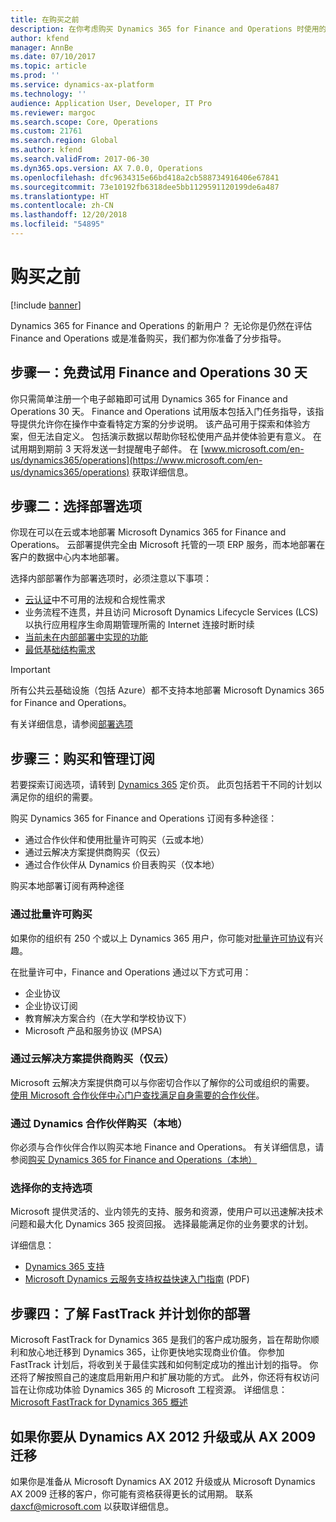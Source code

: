 ```yaml
---
title: 在购买之前
description: 在你考虑购买 Dynamics 365 for Finance and Operations 时使用的分步指导。
author: kfend
manager: AnnBe
ms.date: 07/10/2017
ms.topic: article
ms.prod: ''
ms.service: dynamics-ax-platform
ms.technology: ''
audience: Application User, Developer, IT Pro
ms.reviewer: margoc
ms.search.scope: Core, Operations
ms.custom: 21761
ms.search.region: Global
ms.author: kfend
ms.search.validFrom: 2017-06-30
ms.dyn365.ops.version: AX 7.0.0, Operations
ms.openlocfilehash: dfc9634315e66bd418a2cb588734916406e67841
ms.sourcegitcommit: 73e10192fb6318dee5bb1129591120199de6a487
ms.translationtype: HT
ms.contentlocale: zh-CN
ms.lasthandoff: 12/20/2018
ms.locfileid: "54895"
---
```

# <a name="before-you-buy"></a>购买之前 

[!include [banner](../includes/banner.md)]

Dynamics 365 for Finance and Operations 的新用户？ 无论你是仍然在评估 Finance and Operations 或是准备购买，我们都为你准备了分步指导。

## <a name="step-one--try-out-finance-and-operations-free-for-30-days"></a>步骤一：免费试用 Finance and Operations 30 天
你只需简单注册一个电子邮箱即可试用 Dynamics 365 for Finance and Operations 30 天。 Finance and Operations 试用版本包括入门任务指导，该指导提供允许你在操作中查看特定方案的分步说明。 该产品可用于探索和体验方案，但无法自定义。 包括演示数据以帮助你轻松使用产品并使体验更有意义。 在试用期到期前 3 天将发送一封提醒电子邮件。 在 [www.microsoft.com/en-us/dynamics365/operations](https://www.microsoft.com/en-us/dynamics365/operations) 获取详细信息。

## <a name="step-two-choose-a-deployment-option"></a>步骤二：选择部署选项
你现在可以在云或本地部署 Microsoft Dynamics 365 for Finance and Operations。 云部署提供完全由 Microsoft 托管的一项 ERP 服务，而本地部署在客户的数据中心内本地部署。

选择内部部署作为部署选项时，必须注意以下事项：
- [云认证](https://explore.dynamics.com/operations/microsoft-dynamics-365-for-operations-certification-priorities)中不可用的法规和合规性需求
- 业务流程不连贯，并且访问 Microsoft Dynamics Lifecycle Services (LCS) 以执行应用程序生命周期管理所需的 Internet 连接时断时续
- [当前未在内部部署中实现的功能](features-not-implemented-on-prem.md)
- [最低基础结构需求](system-requirements-on-prem.md#minimum-infrastructure-requirements)

> [!IMPORTANT]
> 所有公共云基础设施（包括 Azure）都不支持本地部署 Microsoft Dynamics 365 for Finance and Operations。 

有关详细信息，请参阅[部署选项](../../dev-itpro/deployment/choose-deployment-type.md)

## <a name="step-three-buy-and-manage-a-subscription"></a>步骤三：购买和管理订阅
若要探索订阅选项，请转到 [Dynamics 365](https://www.microsoft.com/en-us/dynamics365/pricing) 定价页。 此页包括若干不同的计划以满足你的组织的需要。

购买 Dynamics 365 for Finance and Operations 订阅有多种途径：
- 通过合作伙伴和使用批量许可购买（云或本地）
- 通过云解决方案提供商购买（仅云）
- 通过合作伙伴从 Dynamics 价目表购买（仅本地）

购买本地部署订阅有两种途径

### <a name="buy-through-volume-licensing"></a>通过批量许可购买
如果你的组织有 250 个或以上 Dynamics 365 用户，你可能对[批量许可协议](https://www.microsoft.com/en-us/licensing/how-to-buy/how-to-buy.aspx)有兴趣。 

在批量许可中，Finance and Operations 通过以下方式可用：
- 企业协议
- 企业协议订阅
- 教育解决方案合约（在大学和学校协议下）
- Microsoft 产品和服务协议 (MPSA)

### <a name="buy-through-a-cloud-solution-provider-cloud-only"></a>通过云解决方案提供商购买（仅云）
Microsoft 云解决方案提供商可以与你密切合作以了解你的公司或组织的需要。 [使用 Microsoft 合作伙伴中心门户查找满足自身需要的合作伙伴](https://partnercenter.microsoft.com/en-us/partner/home)。 

### <a name="buy-through-a-dynamics-partner-on-premises"></a>通过 Dynamics 合作伙伴购买（本地）
你必须与合作伙伴合作以购买本地 Finance and Operations。 有关详细信息，请参阅[购买 Dynamics 365 for Finance and Operations（本地）](purchase-on-premises.md)

### <a name="choose-your-support-option"></a>选择你的支持选项
Microsoft 提供灵活的、业内领先的支持、服务和资源，使用户可以迅速解决技术问题和最大化 Dynamics 365 投资回报。 选择最能满足你的业务要求的计划。 

详细信息： 
- [Dynamics 365 支持](https://www.microsoft.com/en-us/dynamics365/support)
- [Microsoft Dynamics 云服务支持权益快速入门指南](http://go.microsoft.com/fwlink/?LinkId=530335) (PDF)

## <a name="step-four-learn-about-fasttrack-and-plan-your-deployment"></a>步骤四：了解 FastTrack 并计划你的部署
Microsoft FastTrack for Dynamics 365 是我们的客户成功服务，旨在帮助你顺利和放心地迁移到 Dynamics 365，让你更快地实现商业价值。 你参加 FastTrack 计划后，将收到关于最佳实践和如何制定成功的推出计划的指导。 你还将了解按照自己的速度启用新用户和扩展功能的方式。 此外，你还将有权访问旨在让你成功体验 Dynamics 365 的 Microsoft 工程资源。 详细信息：[Microsoft FastTrack for Dynamics 365 概述](fasttrack-dynamics-365-overview.md) 

## <a name="if-you-are-upgrading-from-dynamics-ax-2012-or-migrating-from-ax-2009"></a>如果你要从 Dynamics AX 2012 升级或从 AX 2009 迁移
如果你是准备从 Microsoft Dynamics AX 2012 升级或从 Microsoft Dynamics AX 2009 迁移的客户，你可能有资格获得更长的试用期。 联系 <daxcf@microsoft.com> 以获取详细信息。 

